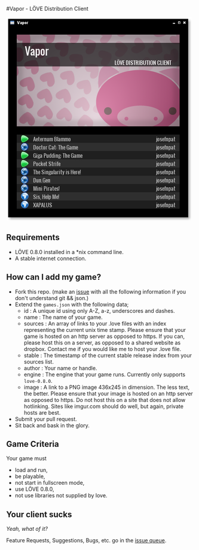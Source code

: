 #Vapor - LÖVE Distribution Client

![Screenshot](screenshot.png)

## Requirements

* LÖVE 0.8.0 installed in a *nix command line.
* A stable internet connection.

## How can I add my game?

* Fork this repo. (make an [issue](https://github.com/josefnpat/vapor/issues) with all the following information if you don't understand git && json.)
* Extend the `games.json` with the following data;
    * id :      A unique id using only A-Z, a-z, underscores and dashes.
    * name :    The name of your game.
    * sources : An array of links to your .love files with an index representing the current unix time stamp.
                Please ensure that your game is hosted on an http server as opposed to https.
                If you can, please host this on a server, as opposed to a shared website as dropbox.
                Contact me if you would like me to host your .love file.
    * stable :  The timestamp of the current stable release index from your sources list.
    * author :  Your name or handle.
    * engine :  The engine that your game runs. Currently only supports `love-0.8.0`.
    * image :   A link to a PNG image 436x245 in dimension. The less text, the better.
                Please ensure that your image is hosted on an http server as opposed to https.
                Do not host this on a site that does not allow hotlinking.
                Sites like imgur.com should do well, but again, private hosts are best.
* Submit your pull request.
* Sit back and bask in the glory.

## Game Criteria

Your game must
* load and run,
* be playable,
* not start in fullscreen mode,
* use LÖVE 0.8.0,
* not use libraries not supplied by love.

## Your client sucks

_Yeah, what of it?_

Feature Requests, Suggestions, Bugs, etc. go in the [issue queue](https://github.com/josefnpat/vapor/issues).
